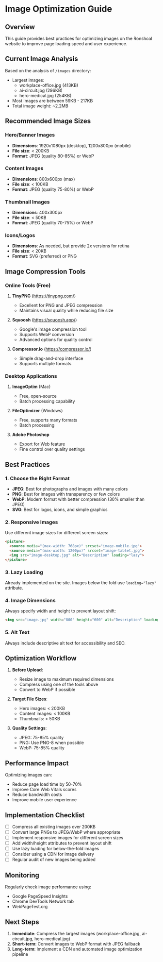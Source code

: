 # Image Optimization Guide

## Overview
This guide provides best practices for optimizing images on the Ronshoal website to improve page loading speed and user experience.

## Current Image Analysis
Based on the analysis of `/images` directory:
- Largest images: 
  - workplace-office.jpg (413KB)
  - ai-circuit.jpg (296KB)
  - hero-medical.jpg (254KB)
- Most images are between 59KB - 217KB
- Total image weight: ~2.2MB

## Recommended Image Sizes

### Hero/Banner Images
- **Dimensions**: 1920x1080px (desktop), 1200x800px (mobile)
- **File size**: < 200KB
- **Format**: JPEG (quality 80-85%) or WebP

### Content Images
- **Dimensions**: 800x600px (max)
- **File size**: < 100KB
- **Format**: JPEG (quality 75-80%) or WebP

### Thumbnail Images
- **Dimensions**: 400x300px
- **File size**: < 50KB
- **Format**: JPEG (quality 70-75%) or WebP

### Icons/Logos
- **Dimensions**: As needed, but provide 2x versions for retina
- **File size**: < 20KB
- **Format**: SVG (preferred) or PNG

## Image Compression Tools

### Online Tools (Free)
1. **TinyPNG** (https://tinypng.com/)
   - Excellent for PNG and JPEG compression
   - Maintains visual quality while reducing file size

2. **Squoosh** (https://squoosh.app/)
   - Google's image compression tool
   - Supports WebP conversion
   - Advanced options for quality control

3. **Compressor.io** (https://compressor.io/)
   - Simple drag-and-drop interface
   - Supports multiple formats

### Desktop Applications
1. **ImageOptim** (Mac)
   - Free, open-source
   - Batch processing capability

2. **FileOptimizer** (Windows)
   - Free, supports many formats
   - Batch processing

3. **Adobe Photoshop**
   - Export for Web feature
   - Fine control over quality settings

## Best Practices

### 1. Choose the Right Format
- **JPEG**: Best for photographs and images with many colors
- **PNG**: Best for images with transparency or few colors
- **WebP**: Modern format with better compression (30% smaller than JPEG)
- **SVG**: Best for logos, icons, and simple graphics

### 2. Responsive Images
Use different image sizes for different screen sizes:
```html
<picture>
  <source media="(max-width: 768px)" srcset="image-mobile.jpg">
  <source media="(max-width: 1200px)" srcset="image-tablet.jpg">
  <img src="image-desktop.jpg" alt="Description" loading="lazy">
</picture>
```

### 3. Lazy Loading
Already implemented on the site. Images below the fold use `loading="lazy"` attribute.

### 4. Image Dimensions
Always specify width and height to prevent layout shift:
```html
<img src="image.jpg" width="800" height="600" alt="Description" loading="lazy">
```

### 5. Alt Text
Always include descriptive alt text for accessibility and SEO.

## Optimization Workflow

1. **Before Upload**:
   - Resize image to maximum required dimensions
   - Compress using one of the tools above
   - Convert to WebP if possible

2. **Target File Sizes**:
   - Hero images: < 200KB
   - Content images: < 100KB
   - Thumbnails: < 50KB

3. **Quality Settings**:
   - JPEG: 75-85% quality
   - PNG: Use PNG-8 when possible
   - WebP: 75-85% quality

## Performance Impact

Optimizing images can:
- Reduce page load time by 50-70%
- Improve Core Web Vitals scores
- Reduce bandwidth costs
- Improve mobile user experience

## Implementation Checklist

- [ ] Compress all existing images over 200KB
- [ ] Convert large PNGs to JPEG/WebP where appropriate
- [ ] Implement responsive images for different screen sizes
- [ ] Add width/height attributes to prevent layout shift
- [ ] Use lazy loading for below-the-fold images
- [ ] Consider using a CDN for image delivery
- [ ] Regular audit of new images being added

## Monitoring

Regularly check image performance using:
- Google PageSpeed Insights
- Chrome DevTools Network tab
- WebPageTest.org

## Next Steps

1. **Immediate**: Compress the largest images (workplace-office.jpg, ai-circuit.jpg, hero-medical.jpg)
2. **Short-term**: Convert images to WebP format with JPEG fallback
3. **Long-term**: Implement a CDN and automated image optimization pipeline